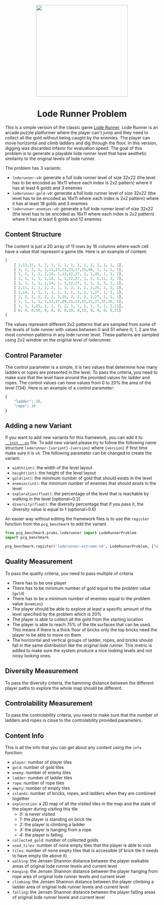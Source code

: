 <p align="center">
	<img height="300px" src="../../../images/loderunner/example.png"/>
</p>
<h1 align="center">
Lode Runner Problem
</h1>

This is a simple version of the classic game [Lode Runner](https://loderunnerwebgame.com/game/). Lode Runner is an arcade puzzle platformer where the player can't jump and they need to collect all the gold without being caught by the enemies. The player can move horizontal and climb ladders and dig through the floor. In this version, digging was discarded infavor for evaluation speed. The goal of this problem is to generate a playable lode runner level that have aesthetic similarity to the original levels of lode runner.

The problem has 3 variants:
- `loderunner-v0`: generate a full lode runner level of size 32x22 (the level has to be encoded as 16x11 where each index is 2x2 pattern) where it has at least 6 golds and 3 enemies
- `loderunner-gold-v0`: generate a full lode runner level of size 32x22 (the level has to be encoded as 16x11 where each index is 2x2 pattern) where it has at least 18 golds and 3 enemies
- `loderunner-enemies-v0`: generate a full lode runner level of size 32x22 (the level has to be encoded as 16x11 where each index is 2x2 pattern) where it has at least 6 golds and 12 enemies

## Content Structure
The content is just a 2D array of 11 rows by 16 columns where each cell have a value that represent a game tile. Here is an example of content:
```python
[
    [ 1,13,37, 1, 1, 1, 1, 1, 1, 1, 1, 1, 1, 1, 1, 1],
    [ 2, 2, 2, 2, 2,11,23,23,23,17,15,48, 1, 1, 1, 1],
    [ 1, 1, 1, 1, 1,14, 1,13,12,27, 1, 1,35, 1, 1, 1],
    [ 1, 1, 1, 1, 1,14, 1, 1,12,27, 1, 2, 2,11, 2, 2],
    [ 1, 1, 1, 1, 1,14, 1, 1,12,27, 1, 1, 1, 5, 1, 1],
    [ 2,11, 2, 2, 2, 2, 1, 1, 2, 2, 2, 2,25, 2, 2, 2],
    [ 1,14, 1, 1, 1, 1, 1, 1, 1, 1, 1, 1,27, 1, 1, 1],
    [ 2, 2, 2, 2, 2, 2, 2,25, 2, 2, 2, 2,27, 1, 1, 1],
    [ 1, 1, 1, 1, 1,13,37,49,15,15,15,15,27,35,36, 1],
    [ 1, 1, 1,25, 2, 2, 2, 2, 1, 1, 1, 1, 2, 2, 2,11],
    [ 0, 0, 0,50, 0, 0, 0, 0,10, 0,19, 0, 0, 0, 0,51]
]
```
The values represent different 2x2 patterns that are sampled from some of the levels of lode runner with values between 0 and 51 where 0, 1, 2 are the most common patterns in any lode runner level. These patterns are sampled using 2x2 window on the original level of loderunner.

## Control Parameter
The control parameter is a simple, it is two values that determine how many ladders or ropes are presented in the level. To pass the criteria, you need to make sure that the level have around the provided values for ladder and ropes. The control values can have values from 0 to 20% the area of the level (134). Here is an example of a control parameter:
```python
{
    "ladder": 20,
    "rope": 30
}
```

## Adding a new Variant
If you want to add new variants for this framework, you can add it to [`__init__.py`](https://github.com/amidos2006/pcg_benchmark/blob/main/pcg_benchmark/probs/loderunner/__init__.py) file. To add new variant please try to follow the following name structure `loderunner-{variant}-{version}` where `{version}` if first time make sure it is `v0`. The following parameter can be changed to create the variant:
- `width(int)`: the width of the level layout
- `height(int)`: the height of the level layout
- `gold(int)`: the minimum number of gold that should exists in the level
- `enemies(int)`: the minimum number of enemies that should exists in the level
- `exploration(float)`: the percentage of the level that is reachable by walking in the level (optional=0.2)
- `diversity(float)`: the diversity percentage that if you pass it, the diversity value is equal to 1 (optional=0.6)

An easier way without editing the framework files is to use the `register` function from the `pcg_benchmark` to add the variant.
```python
from pcg_benchmark.probs.loderunner import LodeRunnerProblem
import pcg_benchmark

pcg_benchmark.register('loderunner-extreme-v0', LodeRunnerProblem, {"width": 32, "height": 21, "gold": 40, "enemies": 20})
```

## Quality Measurement
To pass the quality criteria, you need to pass multiple of criteria
- There has to be one player
- There has to be minimum number of gold equal to the problem value (`gold`)
- There has to be a minimum number of enemies equal to the problem value (`enemies`)
- The player should be able to explore at least a specific amount of the level specified by the problem which is 20%
- The player is able to collect all the gold from the starting location
- The player is able to reach 75% of the tile surfaces that can be used. This means if there is a thick floor of bricks only the top bricks need the player to be able to move on them
- The horizontal and vertical groups of ladder, ropes, and bricks should fall in the same distribution like the original lode runner. This metric is added to make sure the system produce a nice looking levels and not noisy looking ones.

## Diversity Measurement
To pass the diversity criteria, the hamming distance between the different player paths to explore the whole map should be different.

## Controlability Measurement
To pass the controlability criteria, you need to make sure that the number of ladders and ropes is close to the controlability provided parameters.

## Content Info
This is all the info that you can get about any content using the `info` function:
- `player`: number of player tiles
- `gold`: number of gold tiles
- `enemy`: number of enemy tiles
- `ladder`: number of ladder tiles
- `rope`: number of rope tiles
- `empty`: number of empty tiles
- `islands`: number of bricks, ropes, and ladders when they are combined together
- `exploration`: a 2D map of all the visited tiles in the map and the state of the player during visiting this tile
    - *0:* is never visited
    - *1:* the player is standing on brick tile
    - *2:* the player is climbing a ladder
    - *3:* the player is hanging from a rope
    - *4:* the player is falling
- `collected_gold`: number of collected golds
- `used_tiles`: number of none empty tiles that the player is able to visit
- `tiles`: number of none empty tiles that is accessible (if brick tile it needs to have empty tile above it)
- `walking`: the Jensen Shannon distance between the player walkable areas of original lode runner levels and current level
- `hanging`: the Jensen Shannon distance between the player hanging from rope area of original lode runner levels and current level
- `climbing`: the Jensen Shannon distance between the player climbing a ladder area of original lode runner levels and current level
- `falling`: the Jensen Shannon distance between the player falling areas of original lode runner levels and current level